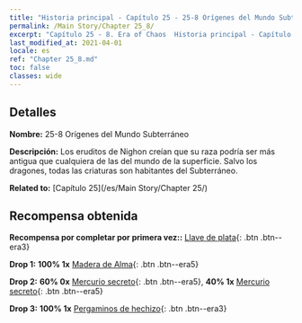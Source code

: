 ```yaml
---
title: "Historia principal - Capítulo 25 - 25-8 Orígenes del Mundo Subterráneo"
permalink: /Main Story/Chapter 25_8/
excerpt: "Capítulo 25 - 8. Era of Chaos  Historia principal - Capítulo 25_8. 25-8 Orígenes del Mundo Subterráneo"
last_modified_at: 2021-04-01
locale: es
ref: "Chapter 25_8.md"
toc: false
classes: wide
---
```


## Detalles

 **Nombre:** 25-8 Orígenes del Mundo Subterráneo

 **Descripción:** Los eruditos de Nighon creían que su raza podría ser más antigua que cualquiera de las del mundo de la superficie. Salvo los dragones, todas las criaturas son habitantes del Subterráneo.

 **Related to:** [Capítulo 25](/es/Main Story/Chapter 25/)

## Recompensa obtenida

 **Recompensa por completar por primera vez::** [Llave de plata](/es/Items/con_693/){: .btn .btn--era3}

 **Drop 1:** **100% 1x** [Madera de Alma](/es/Items/mat_83/){: .btn .btn--era5}

 **Drop 2:** **60% 0x** [Mercurio secreto](/es/Items/mat_77/){: .btn .btn--era5}, **40% 1x** [Mercurio secreto](/es/Items/mat_77/){: .btn .btn--era5}

 **Drop 3:** **100% 1x** [Pergaminos de hechizo](/es/Items/con_694/){: .btn .btn--era3}

